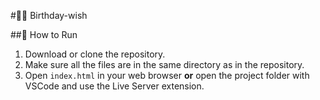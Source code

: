 #🎉🎂 Birthday-wish

##🚀 How to Run

1. Download or clone the repository.  
2. Make sure all the files are in the same directory as in the repository.  
3. Open `index.html` in your web browser **or** open the project folder with VSCode and use the Live Server extension.
